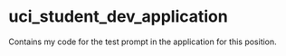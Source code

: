 # uci_student_dev_application
Contains my code for the test prompt in the application for this position.
